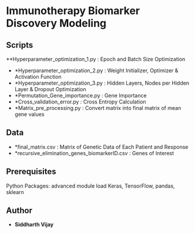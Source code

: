 # Immunotherapy Biomarker Discovery Modeling

## Scripts

**Hyperparameter_optimization_1.py : Epoch and Batch Size Optimization
* *Hyperparameter_optimization_2.py : Weight Initializer, Optimizer & Activation Function 
* *Hyperparameter_optimization_3.py : Hidden Layers, Nodes per Hidden Layer & Dropout Optimization
* *Permutation_Gene_importance.py : Gene Importance
* *Cross_validation_error.py : Cross Entropy Calculation
* *Matrix_pre_processing.py : Convert matrix into final matrix of mean gene values

## Data

* *final_matrix.csv : Matrix of Genetic Data of Each Patient and Response
* *recursive_elimination_genes_biomarkerID.csv : Genes of Interest


## Prerequisites

Python Packages: advanced module load Keras, TensorFlow, pandas, sklearn

## Author

* **Siddharth Vijay** 
